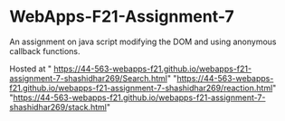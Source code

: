 # WebApps-F21-Assignment-7
An assignment on java script modifying the DOM and using anonymous callback functions.

Hosted at " https://44-563-webapps-f21.github.io/webapps-f21-assignment-7-shashidhar269/Search.html"
          "https://44-563-webapps-f21.github.io/webapps-f21-assignment-7-shashidhar269/reaction.html"
          "https://44-563-webapps-f21.github.io/webapps-f21-assignment-7-shashidhar269/stack.html"
